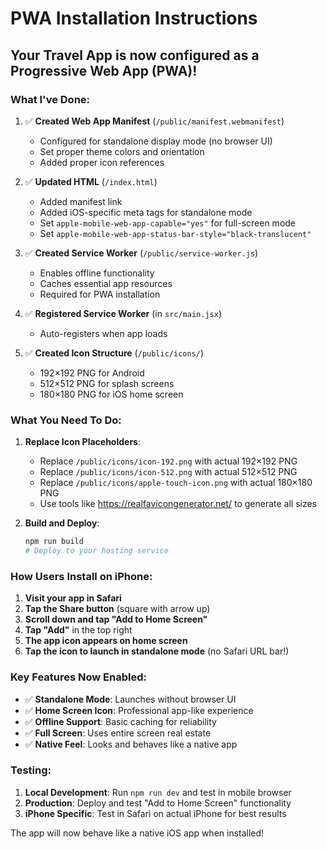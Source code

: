 # PWA Installation Instructions

## Your Travel App is now configured as a Progressive Web App (PWA)!

### What I've Done:

1. ✅ **Created Web App Manifest** (`/public/manifest.webmanifest`)
   - Configured for standalone display mode (no browser UI)
   - Set proper theme colors and orientation
   - Added proper icon references

2. ✅ **Updated HTML** (`/index.html`)
   - Added manifest link
   - Added iOS-specific meta tags for standalone mode
   - Set `apple-mobile-web-app-capable="yes"` for full-screen mode
   - Set `apple-mobile-web-app-status-bar-style="black-translucent"`

3. ✅ **Created Service Worker** (`/public/service-worker.js`)
   - Enables offline functionality
   - Caches essential app resources
   - Required for PWA installation

4. ✅ **Registered Service Worker** (in `src/main.jsx`)
   - Auto-registers when app loads

5. ✅ **Created Icon Structure** (`/public/icons/`)
   - 192×192 PNG for Android
   - 512×512 PNG for splash screens
   - 180×180 PNG for iOS home screen

### What You Need To Do:

1. **Replace Icon Placeholders**:
   - Replace `/public/icons/icon-192.png` with actual 192×192 PNG
   - Replace `/public/icons/icon-512.png` with actual 512×512 PNG  
   - Replace `/public/icons/apple-touch-icon.png` with actual 180×180 PNG
   - Use tools like https://realfavicongenerator.net/ to generate all sizes

2. **Build and Deploy**:
   ```bash
   npm run build
   # Deploy to your hosting service
   ```

### How Users Install on iPhone:

1. **Visit your app in Safari**
2. **Tap the Share button** (square with arrow up)
3. **Scroll down and tap "Add to Home Screen"**
4. **Tap "Add"** in the top right
5. **The app icon appears on home screen**
6. **Tap the icon to launch in standalone mode** (no Safari URL bar!)

### Key Features Now Enabled:

- ✅ **Standalone Mode**: Launches without browser UI
- ✅ **Home Screen Icon**: Professional app-like experience
- ✅ **Offline Support**: Basic caching for reliability
- ✅ **Full Screen**: Uses entire screen real estate
- ✅ **Native Feel**: Looks and behaves like a native app

### Testing:

1. **Local Development**: Run `npm run dev` and test in mobile browser
2. **Production**: Deploy and test "Add to Home Screen" functionality
3. **iPhone Specific**: Test in Safari on actual iPhone for best results

The app will now behave like a native iOS app when installed!
